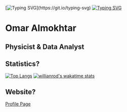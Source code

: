 [![Typing SVG](https://readme-typing-svg.demolab.com/?lines=Hi+there+👋;Who+I+am+?)](https://git.io/typing-svg)
[![Typing SVG](https://readme-typing-svg.demolab.com/?lines=Physicist+&+Data+Analyst)](https://git.io/typing-svg)

# Omar Almokhtar
## Physicist & Data Analyst


<!--
**Omars32/Omars32** is a ✨ _special_ ✨ repository because its `README.md` (this file) appears on your GitHub profile.

Here are some ideas to get you started:

- 🔭 I’m currently working on ...
- 🌱 I’m currently learning ...
- 👯 I’m looking to collaborate on ...
- 🤔 I’m looking for help with ...
- 💬 Ask me about ...
- 📫 How to reach me: ...
- 😄 Pronouns: ...
- ⚡ Fun fact: ...
--> 

## Statistics? 
[![Top Langs](https://github-readme-stats.vercel.app/api/top-langs/?username=Omars32&layout=compact&langs_count=7)](https://github.com/Omars32/Github_Readme)
[![willianrod's wakatime stats](https://github-readme-stats.vercel.app/api/wakatime?username=Omars32)](https://github.com/Omars32/Github_Readme)

<!-- Pin a Card of your main projects: 
[![Readme Card](https://github-readme-stats.vercel.app/api/pin/?username=Omars32&repo=Github_Readme)](https://github.com/Omars32/Github_Readme)
-->


## Website? 
[Profile Page](http://www.solo-team.online/omar-mawlod-resume.html)
